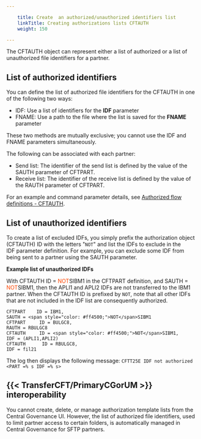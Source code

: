 ```yaml
---

    title: Create  an authorized/unauthorized identifiers list
    linkTitle: Creating authorizations lists CFTAUTH
    weight: 150

---
```

The CFTAUTH object can represent either a list of authorized or a list of unauthorized file identifiers for a partner.

## List of authorized identifiers

You can define the list of authorized file identifiers for the CFTAUTH in one of the following two ways:

- IDF: Use a list of identifiers
    for the <span style="font-weight: bold;">****IDF****</span> parameter
- FNAME: Use a path to the file where
    the list is saved for the <span style="font-weight: bold;">****FNAME****</span>
    parameter

These two methods are mutually exclusive; you cannot use the IDF and FNAME parameters simultaneously.

The following can be associated with each partner:

- Send list: The identifier of the send list is defined by the value of the SAUTH
    parameter of CFTPART.
- Receive list: The identifier of the receive list is defined by the value of the RAUTH
    parameter of CFTPART.

For an example and command parameter details, see [Authorized flow definitions - CFTAUTH](../../../c_intro_userinterfaces/web_copilot_ui/flow_def_intro/cftauth).

## List of unauthorized identifiers

To create a list of excluded IDFs, you simply prefix the authorization object (CFTAUTH) ID with the letters "<span class="code">`NOT`</span>" and list the IDFs to exclude in the IDF parameter definition. For example, you can exclude some IDF from being sent to a partner using the SAUTH parameter.

****Example list of unauthorized IDFs****

With CFTAUTH ID = <span style="color: #ff4500;">NOT</span>SIBM1 in the CFTPART definition, and SAUTH = <span style="color: #ff4500;">NOT</span>SIBM1, then the APLI1 and APLI2 IDFs are not transferred to the IBM1 partner. When the CFTAUTH ID is prefixed by `NOT`, note that all other IDFs that are not included in the IDF list are consequently authorized.

```
CFTPART    ID = IBM1,
SAUTH = <span style="color: #ff4500;">NOT</span>SIBM1
CFTPART     ID = BULGC8,
RAUTH = RBULGC8
CFTAUTH     ID = <span style="color: #ff4500;">NOT</span>SIBM1,
IDF = (APLI1,APLI2)
CFTAUTH      ID = RBULGC8,
IDF = fil21
```

The log then displays the following message: <span class="code">`CFTT25E IDF not authorized <PART =% s IDF =% s>`</span>

## {{< TransferCFT/PrimaryCGorUM  >}} interoperability

You cannot create, delete, or manage authorization template lists from the Central Governance UI. However, the list of authorized file identifiers, used to limit partner access to certain folders, is automatically managed in Central Governance for SFTP partners.
